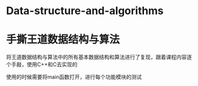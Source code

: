 # Data-structure-and-algorithms
# 手撕王道数据结构与算法

将王道数据结构与算法中的所有基本数据结构和算法进行了复现，跟着课程内容逐个手敲，使用C++和C去实现的

使用的时候需要将main函数打开，进行每个功能模块的测试
